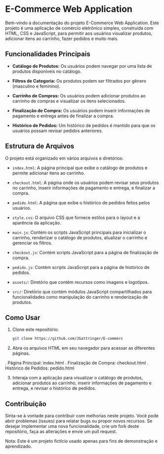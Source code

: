 # E-Commerce Web Application

Bem-vindo à documentação do projeto E-Commerce Web Application. Este projeto é uma aplicação de comércio eletrônico simples, construída com HTML, CSS e JavaScript, para permitir aos usuários visualizar produtos, adicionar itens ao carrinho, fazer pedidos e muito mais.

## Funcionalidades Principais

- **Catálogo de Produtos:** Os usuários podem navegar por uma lista de produtos disponíveis no catálogo.

- **Filtros de Categoria:** Os produtos podem ser filtrados por gênero (masculino e feminino).

- **Carrinho de Compras:** Os usuários podem adicionar produtos ao carrinho de compras e visualizar os itens selecionados.

- **Finalização de Compra:** Os usuários podem inserir informações de pagamento e entrega antes de finalizar a compra.

- **Histórico de Pedidos:** Um histórico de pedidos é mantido para que os usuários possam revisar pedidos anteriores.

## Estrutura de Arquivos

O projeto está organizado em vários arquivos e diretórios:

- `index.html`: A página principal que exibe o catálogo de produtos e permite adicionar itens ao carrinho.

- `checkout.html`: A página onde os usuários podem revisar seus produtos no carrinho, inserir informações de pagamento e entrega, e finalizar a compra.

- `pedido.html`: A página que exibe o histórico de pedidos feitos pelos usuários.

- `style.css`: O arquivo CSS que fornece estilos para o layout e a aparência da aplicação.

- `main.js`: Contém os scripts JavaScript principais para inicializar o carrinho, renderizar o catálogo de produtos, atualizar o carrinho e gerenciar os filtros.

- `checkout.js`: Contém scripts JavaScript para a página de finalização de compra.

- `pedido.js`: Contém scripts JavaScript para a página de histórico de pedidos.

- `assets/`: Diretório que contém recursos como imagens e logotipos.

- `src/`: Diretório que contém módulos JavaScript compartilhados para funcionalidades como manipulação do carrinho e renderização de produtos.

## Como Usar

1. Clone este repositório:

   ```bash
   git clone https://github.com/JGattringer/E-commerc
   ```

2. Abra os arquivos HTML em seu navegador para acessar as diferentes páginas.

. Página Principal: index.html
. Finalização de Compra: checkout.html
. Histórico de Pedidos: pedido.html

3. Interaja com a aplicação para visualizar o catálogo de produtos, adicionar produtos ao carrinho, inserir informações de pagamento e entrega, e revisar o histórico de pedidos.

## Contribuição

Sinta-se à vontade para contribuir com melhorias neste projeto. Você pode abrir problemas (issues) para relatar bugs ou propor novos recursos. Se desejar implementar uma nova funcionalidade, crie um fork deste repositório, faça as alterações e envie um pull request.

Nota: Este é um projeto fictício usado apenas para fins de demonstração e aprendizado.
